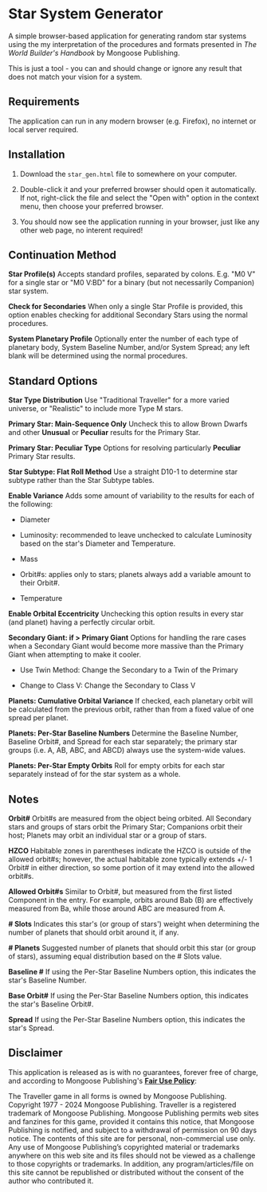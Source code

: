# Star System Generator

A simple browser-based application for generating random star systems using the my interpretation of the procedures and formats presented in *The World Builder's Handbook* by Mongoose Publishing.

This is just a tool - you can and should change or ignore any result that does not match your vision for a system.

## Requirements

The application can run in any modern browser (e.g. Firefox), no internet or local server required.

## Installation

1. Download the `star_gen.html` file to somewhere on your computer.

2. Double-click it and your preferred browser should open it automatically. If not, right-click the file and select the "Open with" option in the context menu, then choose your preferred browser.

3. You should now see the application running in your browser, just like any other web page, no interent required!

## Continuation Method

**Star Profile(s)** Accepts standard profiles, separated by colons. E.g. "M0 V" for a single star or "M0 V:BD" for a binary (but not necessarily Companion) star system.

**Check for Secondaries** When only a single Star Profile is provided, this option enables checking for additional Secondary Stars using the normal procedures.

**System Planetary Profile** Optionally enter the number of each type of planetary body, System Baseline Number, and/or System Spread; any left blank will be determined using the normal procedures.

## Standard Options

**Star Type Distribution** Use "Traditional Traveller" for a more varied universe, or "Realistic" to include more Type M stars.

**Primary Star: Main-Sequence Only** Uncheck this to allow Brown Dwarfs and other **Unusual** or **Peculiar** results for the Primary Star.

**Primary Star: Peculiar Type** Options for resolving particularly **Peculiar** Primary Star results.

**Star Subtype: Flat Roll Method** Use a straight D10-1 to determine star subtype rather than the Star Subtype tables.

**Enable Variance** Adds some amount of variability to the results for each of the following:

- Diameter

- Luminosity: recommended to leave unchecked to calculate Luminosity based on the star's Diameter and Temperature.

- Mass

- Orbit#s: applies only to stars; planets always add a variable amount to their Orbit#.

- Temperature

**Enable Orbital Eccentricity** Unchecking this option results in every star (and planet) having a perfectly circular orbit.

**Secondary Giant: if > Primary Giant** Options for handling the rare cases when a Secondary Giant would become more massive than the Primary Giant when attempting to make it cooler.

- Use Twin Method: Change the Secondary to a Twin of the Primary

- Change to Class V: Change the Secondary to Class V

**Planets: Cumulative Orbital Variance** If checked, each planetary orbit will be calculated from the previous orbit, rather than from a fixed value of one spread per planet.

**Planets: Per-Star Baseline Numbers** Determine the Baseline Number, Baseline Orbit#, and Spread for each star separately; the primary star groups (i.e. A, AB, ABC, and ABCD) always use the system-wide values.

**Planets: Per-Star Empty Orbits** Roll for empty orbits for each star separately instead of for the star system as a whole.

## Notes

**Orbit#** Orbit#s are measured from the object being orbited. All Secondary stars and groups of stars orbit the Primary Star; Companions orbit their host; Planets may orbit an individual star or a group of stars.

**HZCO** Habitable zones in parentheses indicate the HZCO is outside of the allowed orbit#s; however, the actual habitable zone typically extends +/- 1 Orbit# in either direction, so some portion of it may extend into the allowed orbit#s.

**Allowed Orbit#s** Similar to Orbit#, but measured from the first listed Component in the entry. For example, orbits around Bab (B) are effectively measured from Ba, while those around ABC are measured from A.

**# Slots** Indicates this star's (or group of stars') weight when determining the number of planets that should orbit around it, if any.

**# Planets** Suggested number of planets that should orbit this star (or group of stars), assuming equal distribution based on the # Slots value.

**Baseline #** If using the Per-Star Baseline Numbers option, this indicates the star's Baseline Number.

**Base Orbit#** If using the Per-Star Baseline Numbers option, this indicates the star's Baseline Orbit#.

**Spread** If using the Per-Star Baseline Numbers option, this indicates the star's Spread.

## Disclaimer

This application is released as is with no guarantees, forever free of charge, and according to Mongoose Publishing's [**Fair Use Policy**](https://cdn.shopify.com/s/files/1/0609/6139/0839/files/Traveller_Fair_Use_Policy_2024.pdf?v=1725357857):

The Traveller game in all forms is owned by Mongoose Publishing. Copyright 1977 - 2024 Mongoose Publishing. Traveller is a registered trademark of Mongoose Publishing. Mongoose Publishing permits web sites and fanzines for this game, provided it contains this notice, that Mongoose Publishing is notified, and subject to a withdrawal of permission on 90 days notice. The contents of this site are for personal, non-commercial use only. Any use of Mongoose Publishing’s copyrighted material or trademarks anywhere on this web site and its files should not be viewed as a challenge to those copyrights or trademarks. In addition, any program/articles/file on this site cannot be republished or distributed without the consent of the author who contributed it.
